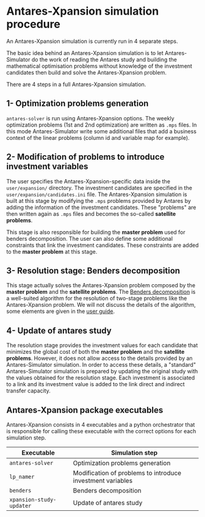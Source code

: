 # Antares-Xpansion simulation procedure

An Antares-Xpansion simulation is currently run in 4 separate steps.

The basic idea behind an Antares-Xpansion simulation is to let Antares-Simulator do the work of
reading the Antares study and building the mathematical optimisation problems without knowledge of the 
investment candidates then build and solve the Antares-Xpansion problem.

There are 4 steps in a full Antares-Xpansion simulation.

## 1- Optimization problems generation
`antares-solver` is run using Antares-Xpansion options. The weekly optimization problems (1st and 2nd optimization) are written as `.mps` files.
In this mode Antares-Simulator write some additional files that add a business context of the linear problems
(column id and variable map for example).

## 2- Modification of problems to introduce investment variables
The user specifies the Antares-Xpansion-specific data inside the `user/expansion/` directory.
The investment candidates are specified in the `user/expansion/candidates.ini` file.
The Antares-Xpansion simulation is built at this stage by modifying the `.mps` problems provided by
Antares by adding the information of the investment candidates. These "problems" are then written
again as `.mps` files and becomes the so-called **satellite problems**.

This stage is also responsible for building the **master problem**
used for benders decomposition.
The user can also define some additional constraints that link the investment candidates.
These constraints are added to the **master problem** at this stage.

## 3- Resolution stage: Benders decomposition
This stage actually solves the Antares-Xpansion problem composed by
the **master problem** and the **satellite problems**.
The [Benders decomposition](https://en.wikipedia.org/wiki/Benders_decomposition) is a well-suited algorithm for the resolution of two-stage problems
like the Antares-Xpansion problem. We will not discuss the details of the algorithm, 
some elements are given in the [user guide](../user-guide/get-started/0-introduction.md).


## 4- Update of antares study
The resolution stage provides the investment values for each candidate that minimizes the
global cost of both the **master problem** and the **satellite problems**. However, it does not allow
access to the details provided by an Antares-Simulator simulation.
In order to access these details, a "standard" Antares-Simulator simulation
is prepared by updating the original study with the values obtained for the resolution stage.
Each investment is associated to a link and its investment value is added to the link direct and indirect
transfer capacity.

## Antares-Xpansion package executables
Antares-Xpansion consists in 4 executables and a python orchestrator that is responsible for 
calling these executable with the correct options for each simulation step.


|Executable|Simulation step|
|-----|-----|
|`antares-solver`|Optimization problems generation |
|`lp_namer`|Modification of problems to introduce investment variables |  
|`benders`|Benders decomposition | 
|`xpansion-study-updater `|Update of antares study | 